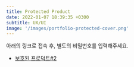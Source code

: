 ```yaml
---
title: Protected Product
date: 2022-01-07 18:39:35 +0300
subtitle: UX/UI
image: '/images/portfolio-protected-cover.png'
---
```

아래의 링크로 접속 후, 별도의 비밀번호를 입력해주세요.

* <a href="https://hyerim.pythonanywhere.com/pf-protected/02" target="_blank">보호된 프로덕트#2 </a>